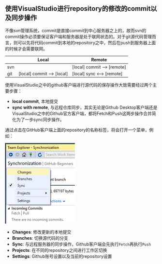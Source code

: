 ## 使用VisualStudio进行repository的修改的commit以及同步操作

不像svn管理系统，commit是直接commit到中心服务器之上的，故而svn的commit操作必须要保证客户端和服务器是处于联网状态的。对于git源代码管理而言，则可以先将代码commit到本地的repository之中，然后在push到服务器上面的时候才会需要联网。

|   |          Local           |           Remote          |
|---|--------------------------|---------------------------|
|svn|                          |[local] commit --> [remote]|
|git|[local] commit --> [local]|[local] sync  <--> [remote]|

使用VisualStudio之中的github客户端进行源代码的保存操作大致需要经过两个主要步骤：

+ **local commit**, 本地提交
+ **sync with remote**, 与远程仓库同步，其实无论是Github Desktop客户端还是VisualStudio之中的Github官方客户端，都将Fetch和Push这两步操作合并简化为了一步sync同步操作。

通过点击在GitHub客户端上面的repository的名称标签，将会打开一个菜单，例如：

![](./images/s2/basic-operations.png)

+ **Changes**: 修改更新的本地提交
+ **Branches**: 切换源代码的分支
+ **Sync**: 与远程服务器的同步操作，Github客户端会先执行``Fetch``再执行``Push``
+ **Projects**: 在不同的repository之间进行工作区切换
+ **Settings**: Github账号设置以及当前的repository设置